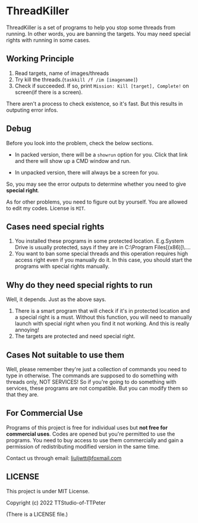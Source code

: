 # ThreadKiller
ThreadKiller is a set of programs to help you stop some threads from running. In other words, you are banning the targets. You may need special rights with running in some cases.

## Working Principle

1. Read targets, name of images/threads
2. Try kill the threads.(`taskkill /f /im [imagename]`)
3. Check if succeeded. If so, print `Mission: Kill [target], Complete!` on screen(if there is a screen).

There aren't a process to check existence, so it's fast. But this results in outputing error infos.

## Debug

Before you look into the problem, check the below sections.

- In packed version, there will be a `showrun` option for you. Click that link and there will show up a CMD window and run.

- In unpacked version, there will always be a screen for you.

So, you may see the error outputs to determine whether you need to give **special right**.

As for other problems, you need to figure out by yourself. You are allowed to edit my codes. License is `MIT`.

## Cases need special rights

1. You installed these programs in some protected location. E.g.System Drive is usually protected, says if they are in C:\Program Files[(x86)]\\....
2. You want to ban some special threads and this operation requires high access right even if you manually do it. In this case, you should start the programs with special rights manually.

## Why do they need special rights to run

Well, it depends. Just as the above says.

1. There is a smart program that will check if it's in protected location and a special right is a must. Without this function, you will need to manually launch with special right when you find it not working. And this is really annoying!
2. The targets are protected and need special right.

## Cases Not suitable to use them

Well, please remember they're just a collection of commands you need to type in otherwise. The commands are supposed to do something with threads only, NOT SERVICES! So if you're going to do something with services, these programs are not compatible. But you can modify them so that they are.

## For Commercial Use

Programs of this project is free for individual uses but **not free for commercial uses**. Codes are opened but you're permitted to use the programs. You need to buy access to use them commercially and gain a permission of redistributing modified version in the same time. 

Contact us through email: liuljwtt@foxmail.com

## LICENSE

This project is under MIT License.

Copyright (c) 2022 TTStudio-of-TTPeter

(There is a LICENSE file.)